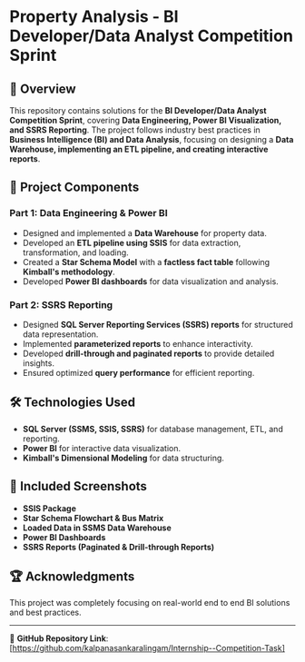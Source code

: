 # Property Analysis - BI Developer/Data Analyst Competition Sprint

## 📌 Overview
This repository contains solutions for the **BI Developer/Data Analyst Competition Sprint**, covering **Data Engineering, Power BI Visualization, and SSRS Reporting**. The project follows industry best practices in **Business Intelligence (BI) and Data Analysis**, focusing on designing a **Data Warehouse, implementing an ETL pipeline, and creating interactive reports**.

## 📂 Project Components
### **Part 1: Data Engineering & Power BI**
- Designed and implemented a **Data Warehouse** for property data.
- Developed an **ETL pipeline using SSIS** for data extraction, transformation, and loading.
- Created a **Star Schema Model** with a **factless fact table** following **Kimball's methodology**.
- Developed **Power BI dashboards** for data visualization and analysis.

### **Part 2: SSRS Reporting**
- Designed **SQL Server Reporting Services (SSRS) reports** for structured data representation.
- Implemented **parameterized reports** to enhance interactivity.
- Developed **drill-through and paginated reports** to provide detailed insights.
- Ensured optimized **query performance** for efficient reporting.

## 🛠️ Technologies Used
- **SQL Server (SSMS, SSIS, SSRS)** for database management, ETL, and reporting.
- **Power BI** for interactive data visualization.
- **Kimball's Dimensional Modeling** for data structuring.

## 📸 Included Screenshots
- **SSIS Package**
- **Star Schema Flowchart & Bus Matrix**
- **Loaded Data in SSMS Data Warehouse**
- **Power BI Dashboards**
- **SSRS Reports (Paginated & Drill-through Reports)**

## 🏆 Acknowledgments
This project was completely focusing on real-world end to end BI solutions and best practices.

---

🔗 **GitHub Repository Link**: [https://github.com/kalpanasankaralingam/Internship--Competition-Task]

